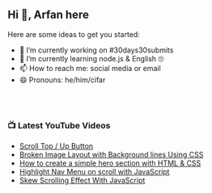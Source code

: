 ## Hi 👋, Arfan here

Here are some ideas to get you started:
- 🔭 I’m currently working on #30days30submits 
- 🌱 I’m currently learning node.js & English 🙄
- 📫 How to reach me: social media or email
- 😄 Pronouns: he/him/cifar

<br />
<br />

### 📺 Latest YouTube Videos
<!-- YOUTUBE:START -->
- [Scroll Top / Up Button](https://www.youtube.com/watch?v=oySFUd5YpxQ)
- [Broken Image Layout with Background lines Using CSS](https://www.youtube.com/watch?v=fnPH0gLA3_g)
- [How to create a simple hero section with HTML & CSS](https://www.youtube.com/watch?v=fs923Mu5EXY)
- [Highlight Nav Menu on scroll with JavaScript](https://www.youtube.com/watch?v=RsPWEmfOQdU)
- [Skew Scrolling Effect With JavaScript](https://www.youtube.com/watch?v=L4YtP6likYI)
<!-- YOUTUBE:END -->


